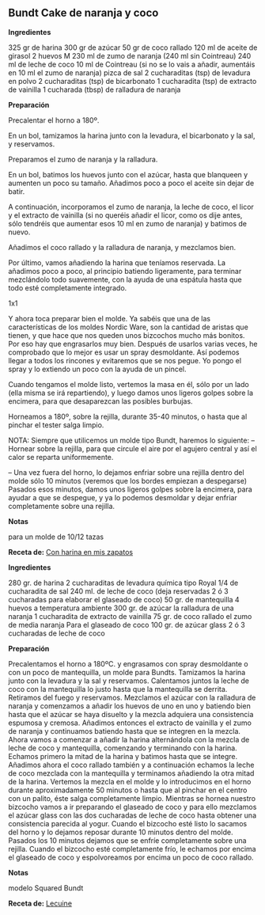 ## Bundt Cake de naranja y coco

**Ingredientes**

325 gr de harina
300 gr de azúcar
50 gr de coco rallado
120 ml de aceite de girasol
2 huevos M
230 ml de zumo de naranja (240 ml sin Cointreau)
240 ml de leche de coco
10 ml de Cointreau (si no se lo vais a añadir, aumentáis en 10 ml el zumo de naranja)
pizca de sal
2 cucharaditas (tsp) de levadura en polvo
2 cucharaditas (tsp) de bicarbonato
1 cucharadita (tsp) de extracto de vainilla
1 cucharada (tbsp) de ralladura de naranja

**Preparación**

Precalentar el horno a 180º.
 
En un bol, tamizamos la harina junto con la levadura, el bicarbonato y la sal, y reservamos.
 
Preparamos el zumo de naranja y la ralladura.
 
En un bol, batimos los huevos junto con el azúcar, hasta que blanqueen y aumenten un poco su tamaño. Añadimos poco a poco el aceite sin dejar de batir.
 
A continuación, incorporamos el zumo de naranja, la leche de coco, el licor y el extracto de vainilla (si no queréis añadir el licor, como os dije antes, sólo tendréis que aumentar esos 10 ml en zumo de naranja) y batimos de nuevo.
 
Añadimos el coco rallado y la ralladura de naranja, y mezclamos bien.
 
Por último, vamos añadiendo la harina que teníamos reservada. La añadimos poco a poco, al principio batiendo ligeramente, para terminar mezclándolo todo suavemente, con la ayuda de una espátula hasta que todo esté completamente integrado.
 
1x1
 
Y ahora toca preparar bien el molde. Ya sabéis que una de las características de los moldes Nordic Ware, son la cantidad de aristas que tienen, y que hace que nos queden unos bizcochos mucho más bonitos. Por eso hay que engrasarlos muy bien. Después de usarlos varias veces, he comprobado que lo mejor es usar un spray desmoldante. Así podemos llegar a todos los rincones y evitaremos que se nos pegue. Yo pongo el spray y lo extiendo un poco con la ayuda de un pincel.
 
Cuando tengamos el molde listo, vertemos la masa en él, sólo por un lado (ella misma se irá repartiendo), y luego damos unos ligeros golpes sobre la encimera, para que desaparezcan las posibles burbujas.
 
Horneamos a 180º, sobre la rejilla, durante 35-40 minutos, o hasta que al pinchar el tester salga limpio.
 
NOTA: Siempre que utilicemos un molde tipo Bundt, haremos lo siguiente:
– Hornear sobre la rejilla, para que circule el aire por el agujero central y así el calor se reparta uniformemente.
 
– Una vez fuera del horno, lo dejamos enfriar sobre una rejilla dentro del molde sólo 10 minutos (veremos que los bordes empiezan a despegarse) Pasados esos minutos, damos unos ligeros golpes sobre la encimera, para ayudar a que se despegue, y ya lo podemos desmoldar y dejar enfriar completamente sobre una rejilla.

**Notas**

para un molde de 10/12 tazas

**Receta de:** [Con harina en mis zapatos](http://conharinaenmiszapatos.blogspot.com.es/2015/04/bundt-cake-de-naranja-y-coco.html)

**Ingredientes**

280 gr. de harina
2 cucharaditas de levadura química tipo Royal
1/4 de cucharadita de sal
240 ml. de leche de coco (deja reservadas 2 ó 3 cucharadas para elaborar el glaseado de coco)
50 gr. de mantequilla
4 huevos a temperatura ambiente
300 gr. de azúcar
la ralladura de una naranja
1 cucharadita de extracto de vainilla
75 gr. de coco rallado
el zumo de media naranja
Para el glaseado de coco
100 gr. de azúcar glass
2 ó 3 cucharadas de leche de coco

**Preparación**

Precalentamos el horno a 180ºC. y engrasamos con spray desmoldante o con un poco de mantequilla, un molde para Bundts.
Tamizamos la harina junto con la levadura y la sal y reservamos.
Calentamos juntos la leche de coco con la mantequilla lo justo hasta que la mantequilla se derrita. Retiramos del fuego y reservamos.
Mezclamos el azúcar con la ralladura de naranja y comenzamos a añadir los huevos de uno en uno y batiendo bien hasta que el azúcar se haya disuelto y la mezcla adquiera una consistencia espumosa y cremosa.
Añadimos entonces el extracto de vainilla y el zumo de naranja y continuamos batiendo hasta que se integren en la mezcla.
Ahora vamos a comenzar a añadir la harina alternándola con la mezcla de leche de coco y mantequilla, comenzando y terminando con la harina. Echamos primero la mitad de la harina y batimos hasta que se integre. Añadimos ahora el coco rallado también y a continuación echamos la leche de coco mezclada con la mantequilla y terminamos añadiendo la otra mitad de la harina.
Vertemos la mezcla en el molde y lo introducimos en el horno durante aproximadamente 50 minutos o hasta que al pinchar en el centro con un palito, éste salga completamente limpio.
Mientras se hornea nuestro bizcocho vamos a ir preparando el glaseado de coco y para ello mezclamos el azúcar glass con las dos cucharadas de leche de coco hasta obtener una consistencia parecida al yogur.
Cuando el bizcocho esté listo lo sacamos del horno y lo dejamos reposar durante 10 minutos dentro del molde. Pasados los 10 minutos dejamos que se enfríe completamente sobre una rejilla.
Cuando el bizcocho esté completamente frío, le echamos por encima el glaseado de coco y espolvoreamos por encima un poco de coco rallado.

**Notas**

modelo Squared Bundt

**Receta de:** [Lecuine](http://www.lecuine.com/blog/bundt-cake-de-coco-y-naranja)